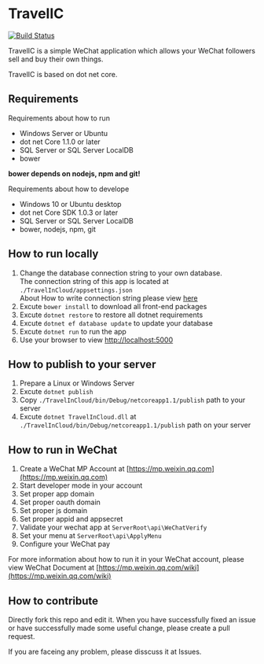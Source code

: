 # TravelIC
[![Build Status](https://travis-ci.org/Anduin2017/TravelIC.svg?branch=master)](https://travis-ci.org/Anduin2017/TravelIC)

TravelIC is a simple WeChat application which allows your WeChat followers sell and buy their own things.

TravelIC is based on dot net core.

## Requirements

Requirements about how to run
* Windows Server or Ubuntu
* dot net Core 1.1.0 or later
* SQL Server or SQL Server LocalDB
* bower

**bower depends on nodejs, npm and git!**

Requirements about how to develope
* Windows 10 or Ubuntu desktop
* dot net Core SDK 1.0.3 or later
* SQL Server or SQL Server LocalDB
* bower, nodejs, npm, git

## How to run locally

1. Change the database connection string to your own database.  
    The connection string of this app is located at `./TravelInCloud/appsettings.json`  
    About How to write connection string please view [here](https://www.connectionstrings.com/)
2. Excute `bower install` to download all front-end packages
3. Excute `dotnet restore` to restore all dotnet requirements
4. Excute `dotnet ef database update` to update your database
5. Excute `dotnet run` to run the app
6. Use your browser to view [http://localhost:5000](http://localhost:5000)

## How to publish to your server

1. Prepare a Linux or Windows Server
2. Excute `dotnet publish`
3. Copy `./TravelInCloud/bin/Debug/netcoreapp1.1/publish` path to your server
4. Excute `dotnet TravelInCloud.dll` at `./TravelInCloud/bin/Debug/netcoreapp1.1/publish` path on your server

## How to run in WeChat

1. Create a WeChat MP Account at [https://mp.weixin.qq.com](https://mp.weixin.qq.com)
2. Start developer mode in your account
3. Set proper app domain
4. Set proper oauth domain
5. Set proper js domain
6. Set proper appid and appsecret
7. Validate your wechat app at `ServerRoot\api\WeChatVerify`
8. Set your menu at `ServerRoot\api\ApplyMenu`
9. Configure your WeChat pay

For more information about how to run it in your WeChat account, please view WeChat Document at [https://mp.weixin.qq.com/wiki](https://mp.weixin.qq.com/wiki)

## How to contribute

Directly fork this repo and edit it. When you have successfully fixed an issue or have successfully made some useful change, please create a pull request.

If you are faceing any problem, please disscuss it at Issues.